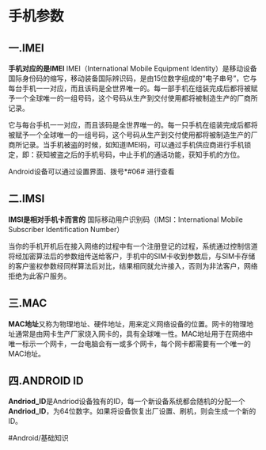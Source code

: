 # 手机参数
## 一.IMEI
**手机对应的是IMEI**
IMEI（International Mobile Equipment Identity）是移动设备国际身份码的缩写，移动装备国际辨识码，是由15位数字组成的”电子串号”，它与每台手机一一对应，而且该码是全世界唯一的。每一部手机在组装完成后都将被赋予一个全球唯一的一组号码，这个号码从生产到交付使用都将被制造生产的厂商所记录。

它与每台手机一一对应，而且该码是全世界唯一的。每一只手机在组装完成后都将被赋予一个全球唯一的一组号码，这个号码从生产到交付使用都将被制造生产的厂商所记录。当手机被盗的时候，如知道IMEI码，可以通过手机供应商进行手机锁定，即：获知被盗之后的手机号码，中止手机的通话功能，获知手机的方位。

Android设备可以通过设置界面、拨号*#06# 进行查看

## 二.IMSI
**IMSI是相对手机卡而言的**
国际移动用户识别码（IMSI：International Mobile Subscriber Identification Number）

当你的手机开机后在接入网络的过程中有一个注册登记的过程，系统通过控制信道将经加密算法后的参数组传送给客户，手机中的SIM卡收到参数后，与SIM卡存储的客户鉴权参数经同样算法后对比，结果相同就允许接入，否则为非法客户，网络拒绝为此客户服务。

## 三.MAC

**MAC地址**又称为物理地址、硬件地址，用来定义网络设备的位置。网卡的物理地址通常是由网卡生产厂家烧入网卡的，具有全球唯一性。MAC地址用于在网络中唯一标示一个网卡，一台电脑会有一或多个网卡，每个网卡都需要有一个唯一的MAC地址。

## 四.ANDROID ID

**Andriod_ID**是Andriod设备独有的ID，每一个新设备系统都会随机的分配一个**Andriod_ID**，为64位数字。如果将设备恢复出厂设置、刷机，则会生成一个新的ID。

#Android/基础知识
